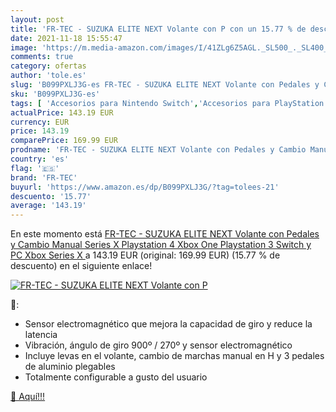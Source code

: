 ```yaml
---
layout: post
title: 'FR-TEC - SUZUKA ELITE NEXT Volante con P con un 15.77 % de descuento'
date: 2021-11-18 15:55:47
image: 'https://m.media-amazon.com/images/I/41ZLg6Z5AGL._SL500_._SL400_.jpg'
comments: true
category: ofertas
author: 'tole.es'
slug: 'B099PXLJ3G-es FR-TEC - SUZUKA ELITE NEXT Volante con Pedales y Cambio...'
sku: 'B099PXLJ3G-es'
tags: [ 'Accesorios para Nintendo Switch','Accesorios para PlayStation 3','Accesorios para PlayStation 4','Accesorios para Xbox One','Accesorios para Xbox Series X y S','Hardware y juegos para Nintendo Switch','Hardware y juegos para PlayStation 3','Hardware y juegos para PlayStation 4','Hardware y juegos para Xbox One','Hardware y juegos para Xbox Series X y S','Mandos para Nintendo Switch','Mandos y controles para PlayStation 3','Mandos y controles para PlayStation 4','Mandos y controles para Xbox One','Mandos y controles para Xbox Series X y S','Sistemas heredados','Sistemas heredados de PlayStation','Videojuegos','Volantes para PlayStation 3','Volantes para PlayStation 4','Volantes para Xbox One','fr-tec','playstation','xbox', ]
actualPrice: 143.19 EUR
currency: EUR
price: 143.19
comparePrice: 169.99 EUR
prodname: 'FR-TEC - SUZUKA ELITE NEXT Volante con Pedales y Cambio Manual  Series X  Playstation 4  Xbox One  Playstation 3  Switch y PC   Xbox Series X '
country: 'es'
flag: '🇪🇸'
brand: 'FR-TEC'
buyurl: 'https://www.amazon.es/dp/B099PXLJ3G/?tag=tolees-21'
descuento: '15.77'
average: '143.19'
---
```


En este momento está [FR-TEC - SUZUKA ELITE NEXT Volante con Pedales y Cambio Manual  Series X  Playstation 4  Xbox One  Playstation 3  Switch y PC   Xbox Series X ](https://www.amazon.es/dp/B099PXLJ3G/?tag=tolees-21) a 143.19 EUR (original: 169.99 EUR) (15.77 %  de descuento) en el siguiente enlace!

[![FR-TEC - SUZUKA ELITE NEXT Volante con P](https://m.media-amazon.com/images/I/41ZLg6Z5AGL._SL500_._SL400_.jpg)](https://www.amazon.es/dp/B099PXLJ3G/?tag=tolees-21)

🔎:

- Sensor electromagnético que mejora la capacidad de giro y reduce la latencia
- Vibración, ángulo de giro 900º / 270º y sensor electromagnético
- Incluye levas en el volante, cambio de marchas manual en H y 3 pedales de aluminio plegables
- Totalmente configurable a gusto del usuario

[🛒 Aquí!!!](https://www.amazon.es/dp/B099PXLJ3G/?tag=tolees-21)
